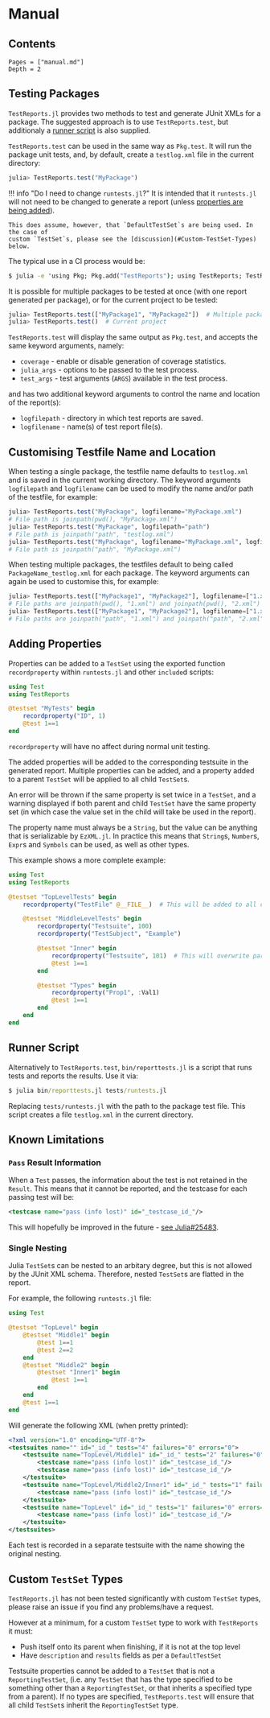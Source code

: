 # Manual

## Contents

```@contents
Pages = ["manual.md"]
Depth = 2
```

## Testing Packages

`TestReports.jl` provides two methods to test and generate JUnit XMLs for a package.
The suggested approach is to use `TestReports.test`, but additionaly a
[runner script](#Runner-Script) is also supplied.

`TestReports.test` can be used in the same way as `Pkg.test`. It will run the package unit tests,
and, by default, create a `testlog.xml` file in the current directory:

```julia
julia> TestReports.test("MyPackage")
```
!!! info "Do I need to change `runtests.jl`?"
    It is intended that it `runtests.jl` will not need to be changed to generate
    a report (unless [properties are being added](#Adding-Properties)).
    
    This does assume, however, that `DefaultTestSet`s are being used. In the case of
    custom `TestSet`s, please see the [discussion](#Custom-TestSet-Types) below.

The typical use in a CI process would be:

```cmd
$ julia -e 'using Pkg; Pkg.add("TestReports"); using TestReports; TestReports.test("MyPackage")'
```

It is possible for multiple packages to be tested at once (with one report generated per package),
or for the current project to be tested:

```julia
julia> TestReports.test(["MyPackage1", "MyPackage2"])  # Multiple packages
julia> TestReports.test()  # Current project
```

`TestReports.test` will display the same output as `Pkg.test`, and accepts
the same keyword arguments, namely:

- `coverage` -  enable or disable generation of coverage statistics.
- `julia_args` - options to be passed to the test process.
- `test_args` - test arguments (`ARGS`) available in the test process.

and has two additional keyword arguments to control the name and location of the report(s):

- `logfilepath` - directory in which test reports are saved.
- `logfilename` - name(s) of test report file(s).

## Customising Testfile Name and Location

When testing a single package, the testfile name defaults to `testlog.xml` and is
saved in the current working directory. The keyword arguments `logfilepath` and
`logfilename` can be used to modify the name and/or path of the testfile, for example:

```julia
julia> TestReports.test("MyPackage", logfilename="MyPackage.xml")
# File path is joinpath(pwd(), "MyPackage.xml")
julia> TestReports.test("MyPackage", logfilepath="path")
# File path is joinpath("path", "testlog.xml")
julia> TestReports.test("MyPackage", logfilename="MyPackage.xml", logfilepath="path")
# File path is joinpath("path", "MyPackage.xml")
```

When testing multiple packages, the testfiles default to being called `PackageName_testlog.xml`
for each package. The keyword arguments can again be used to customise this, for example:

```julia
julia> TestReports.test(["MyPackage1", "MyPackage2"], logfilename=["1.xml", "2.xml"])
# File paths are joinpath(pwd(), "1.xml") and joinpath(pwd(), "2.xml")
julia> TestReports.test(["MyPackage1", "MyPackage2"], logfilename=["1.xml", "2.xml"], logfilepath="path")
# File paths are joinpath("path", "1.xml") and joinpath("path", "2.xml")
```

## Adding Properties

Properties can be added to a `TestSet` using the exported function `recordproperty`
within `runtests.jl` and other `include`d scripts:

```julia
using Test
using TestReports

@testset "MyTests" begin
    recordproperty("ID", 1)
    @test 1==1
end
```

`recordproperty` will have no affect during normal unit testing.

The added properties will be added to the corresponding testsuite in the generated report.
Multiple properties can be added, and a property added to a parent `TestSet` will be applied
to all child `TestSet`s.

An error will be thrown if the same property is set twice in a `TestSet`, and a warning
displayed if both parent and child `TestSet` have the same property set (in which case
the value set in the child will take be used in the report).

The property name must always be a `String`, but the value can be anything that is serializable
by `EzXML.jl`. In practice this means that `String`s, `Number`s, `Expr`s and `Symbols` can be used,
as well as other types.

This example shows a more complete example:

```julia
using Test
using TestReports

@testset "TopLevelTests" begin
    recordproperty("TestFile" @__FILE__)  # This will be added to all child testsets in report

    @testset "MiddleLevelTests" begin
        recordproperty("Testsuite", 100)
        recordproperty("TestSubject", "Example")

        @testset "Inner" begin
            recordproperty("Testsuite", 101)  # This will overwrite parent testset value
            @test 1==1
        end

        @testset "Types" begin
            recordproperty("Prop1", :Val1)
            @test 1==1
        end
    end
end
```

## Runner Script

Alternatively to `TestReports.test`, `bin/reporttests.jl` is a script that runs tests and
reports the results. Use it via:

```cmd
$ julia bin/reporttests.jl tests/runtests.jl
```

Replacing `tests/runtests.jl` with the path to the package test file.
This script creates a file `testlog.xml` in the current directory.

## Known Limitations

### `Pass` Result Information

When a `Test` passes, the information about the test is not retained in the `Result`.
This means that it cannot be reported, and the testcase for each passing test will be:

```xml
<testcase name="pass (info lost)" id="_testcase_id_"/>
```

This will hopefully be improved in the future - [see Julia#25483](https://github.com/JuliaLang/julia/issues/25483).

### Single Nesting

Julia `TestSet`s can be nested to an arbitary degree, but this is not allowed
by the JUnit XML schema. Therefore, nested `TestSet`s are flatted in the report.

For example, the following `runtests.jl` file:

```julia
using Test

@testset "TopLevel" begin
    @testset "Middle1" begin
        @test 1==1
        @test 2==2
    end
    @testset "Middle2" begin
        @testset "Inner1" begin
            @test 1==1
        end
    end
    @test 1==1
end
```

Will generate the following XML (when pretty printed):

```xml
<?xml version="1.0" encoding="UTF-8"?>
<testsuites name="" id="_id_" tests="4" failures="0" errors="0">
    <testsuite name="TopLevel/Middle1" id="_id_" tests="2" failures="0" errors="0">
        <testcase name="pass (info lost)" id="_testcase_id_"/>
        <testcase name="pass (info lost)" id="_testcase_id_"/>
    </testsuite>
    <testsuite name="TopLevel/Middle2/Inner1" id="_id_" tests="1" failures="0" errors="0">
        <testcase name="pass (info lost)" id="_testcase_id_"/>
    </testsuite>
    <testsuite name="TopLevel" id="_id_" tests="1" failures="0" errors="0">
        <testcase name="pass (info lost)" id="_testcase_id_"/>
    </testsuite>
</testsuites>
```

Each test is recorded in a separate testsuite with the name showing the original nesting.

## Custom `TestSet` Types

`TestReports.jl` has not been tested significantly with custom `TestSet` types, please
raise an issue if you find any problems/have a request.

However at a minimum, for a custom `TestSet` type to work with `TestReports` it must:
- Push itself onto its parent when finishing, if it is not at the top level
- Have `description` and `results` fields as per a `DefaultTestSet`

Testsuite properties cannot be added to a `TestSet` that is not a `ReportingTestSet`,
(i.e. any `TestSet` that has the type specified to be something other than a
`ReportingTestSet`, or that inherits a specified type from a parent). If no types
are specified, `TestReports.test` will ensure that all child `TestSet`s inherit
the `ReportingTestSet` type.

